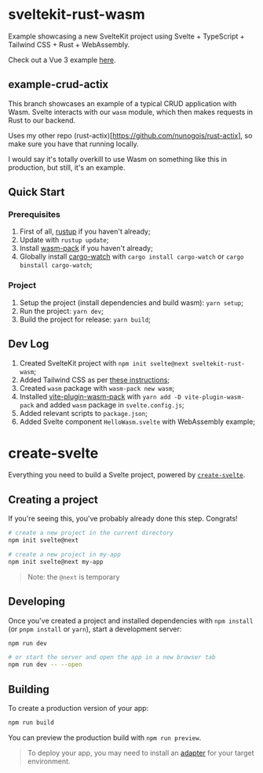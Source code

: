 # sveltekit-rust-wasm

Example showcasing a new SvelteKit project using Svelte + TypeScript + Tailwind CSS + Rust + WebAssembly.

Check out a Vue 3 example [here](https://github.com/nunogois/vite-vue-rust-wasm).

## example-crud-actix

This branch showcases an example of a typical CRUD application with Wasm. Svelte interacts with our `wasm` module, which then makes requests in Rust to our backend.

Uses my other repo (rust-actix)[https://github.com/nunogois/rust-actix], so make sure you have that running locally.

I would say it's totally overkill to use Wasm on something like this in production, but still, it's an example.

## Quick Start

### Prerequisites

1. First of all, [rustup](https://rustup.rs/) if you haven't already;
2. Update with `rustup update`;
3. Install [wasm-pack](https://rustwasm.github.io/wasm-pack/installer/) if you haven't already;
4. Globally install [cargo-watch](https://crates.io/crates/cargo-watch) with `cargo install cargo-watch` or `cargo binstall cargo-watch`;

### Project

1. Setup the project (install dependencies and build wasm): `yarn setup`;
2. Run the project: `yarn dev`;
3. Build the project for release: `yarn build`;

## Dev Log

1. Created SvelteKit project with `npm init svelte@next sveltekit-rust-wasm`;
2. Added Tailwind CSS as per [these instructions](https://tailwindcss.com/docs/guides/sveltekit);
3. Created `wasm` package with `wasm-pack new wasm`;
4. Installed [vite-plugin-wasm-pack](https://github.com/nshen/vite-plugin-wasm-pack) with `yarn add -D vite-plugin-wasm-pack` and added `wasm` package in `svelte.config.js`;
5. Added relevant scripts to `package.json`;
6. Added Svelte component `HelloWasm.svelte` with WebAssembly example;

# create-svelte

Everything you need to build a Svelte project, powered by [`create-svelte`](https://github.com/sveltejs/kit/tree/master/packages/create-svelte).

## Creating a project

If you're seeing this, you've probably already done this step. Congrats!

```bash
# create a new project in the current directory
npm init svelte@next

# create a new project in my-app
npm init svelte@next my-app
```

> Note: the `@next` is temporary

## Developing

Once you've created a project and installed dependencies with `npm install` (or `pnpm install` or `yarn`), start a development server:

```bash
npm run dev

# or start the server and open the app in a new browser tab
npm run dev -- --open
```

## Building

To create a production version of your app:

```bash
npm run build
```

You can preview the production build with `npm run preview`.

> To deploy your app, you may need to install an [adapter](https://kit.svelte.dev/docs/adapters) for your target environment.
